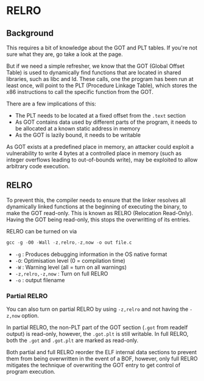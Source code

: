 # RELRO

## Background <a id="background"></a>

This requires a bit of knowledge about the GOT and PLT tables. If you're not sure what they are, go take a look at the page.

But if we need a simple refresher, we know that the GOT \(Global Offset Table\) is used to dynamically find functions that are located in shared libraries, such as libc and ld. These calls, one the program has been run at least once, will point to the PLT \(Procedure Linkage Table\), which stores the x86 instructions to call the specific function from the GOT.

There are a few implications of this:

* The PLT needs to be located at a fixed offset from the `.text` section
* As GOT contains data used by different parts of the program, it needs to be allocated at a known static address in memory
* As the GOT is lazily bound, it needs to be writable

As GOT exists at a predefined place in memory, an attacker could exploit a vulnerability to write 4 bytes at a controlled place in memory \(such as integer overflows leading to out-of-bounds write\), may be exploited to allow arbitrary code execution.

## RELRO <a id="relro"></a>

To prevent this, the compiler needs to ensure that the linker resolves all dynamically linked functions at the beginning of executing the binary, to make the GOT read-only. This is known as RELRO \(Relocation Read-Only\). Having the GOT being read-only, this stops the overwritting of its entries.

RELRO can be turned on via

```c
gcc -g -O0 -Wall -z,relro,-z,now -o out file.c
```

* `-g` : Produces debugging information in the OS native format
* `-O`: Optimisation level \(0 = compilation time\)
* `-W` : Warning level \(all = turn on all warnings\)
* `-z,relro,-z,now` : Turn on full RELRO
* `-o` : output filename

### Partial RELRO <a id="partial-relro"></a>

You can also turn on partial RELRO by using `-z,relro` and not having the `-z,now` option.

In partial RELRO, the non-PLT part of the GOT section \(`.got` from readelf output\) is read-only, however, the `.got.plt` is still writable. In full RELRO, both the `.got` and `.got.plt` are marked as read-only.

Both partial and full RELRO reorder the ELF internal data sections to prevent them from being overwritten in the event of a BOF, however, only full RELRO mitigates the technique of overwriting the GOT entry to get control of program execution.

